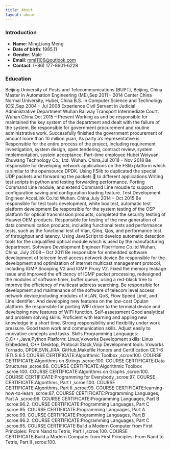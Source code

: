 ```yaml
---
title: About
layout: about
---
```


### Introduction
+ **Name**: MingLiang Meng
+ **Date of birth**: 1985.11
+ **Gender**: Male
+ **Email**: mml1106@outlook.com
+ **Contact**: (+86) 177-8601-6228

### Education
Beijing University of Posts and Telecommunications (BUPT), Beijing, China
Master in Automation Engineering (ME),Sep 2011 – 2014
Center China Normal University, Hubei, China
B.S. in Computer Science and Technology (CS),Sep 2004 – Jul 2008
Experience
Civil Servant in Judicial Administrative Department
Wuhan Railway Transport Intermediate Court. Wuhan.China,Oct 2015 – Present
Working as and be responsible for maintained the key system of the department and
dealt with the failure of the system. Be responsible for government procurement and
routine administrative work.
Successfully finished the government procurement of amount more than 10 million
yuan, As party a’s representative is Responsible for the entire process of the project,
including requirement investigation, system design, open tendering, contract review,
system implementation, system acceptance.
Part-time employee
Hubei Weiyuan Zhuwang Technology Co., Ltd. Wuhan. China,Jul 2018 – Nov 2018
Be responsible for developing network applications on the FSlib platform which is
similar to the opensource DPDK.
Using FSlib to duplicated the special UDP packets and forwarding the packets 
to
different applications.Writing test scripts in python and testing forwarding
performance.
Porting Command Line module, and extend Command Line moudle to support
configuration saving and configuration loading feature.
Test Development Engineer
AcceLink Co.ltd Wuhan. China,July 2014 – Oct 2015
Be responsible for test tools development, white box test, automatic test platform
development
Be responsible for the system testing of the OSP platform for optical transmission
products, completed the security testing of Huawei OEM products. Responsible for
testing of the new generation of data communi cation products, including functional
tests and performance tests, such as the functional test of Vlan, Qinq, Qos, and
performance test of throughput and latency.
Using JavaScript to develop automatic detection tools for the unqualified optical
module which is used by the manufacturing department.
Software Development Engineer
FiberHome Co.ltd Wuhan. China, July 2008 – Oct 2011
Be responsible for embedded software development of telecom level access network
device
Be responsible for the development and optimization of internet multicast
management protocol, including IGMP Snooping V2 and IGMP Proxy V2. Fixed the
memory leakage issue and improved the efficiency of IGMP packet processing,
redesigned the modules of software timer, buffer queue, using a red-black tree to
improve the efficiency of multicast address searching.
Be responsible for development and maintenance of the software of telecom level
access network device,including modules of VLAN, QoS, Flow Speed Limit, and Line
identifier. And developing new features on the low-cost Opulan platform.
Be responsible for porting WIFI driver to the terminal device and developing new
features of WIFI function.
Self-assessment
Good analytical and problem solving skills.
Proficient with learning and appling new knowledge in a short time.
Strong responsibility and flexibility under work pressure.
Good team work and communication skills.
Adjust easily to innovative concepts and tasks.
Skills
Programming Languages: C,C++,Java,Python
Platform: Linux,Vxworks
Development skills: Linux Embedded, C++ Desktop, Protocal Stack,Voip
Development tools: Vxworks Tornado, DPDK,SVN,JIRA, GitHub,Makefile
Honors and Certification
CET-6
IETLS 6.5
COURSE CERTIFICATE:Algorithmic Toolbox ,scroe:100.
COURSE CERTIFICATE:Algorithms on Strings ,scroe:100.
COURSE CERTIFICATE:Data Structures ,scroe:86.
COURSE CERTIFICATE:Algorithmic Toolbox ,scroe:100.
COURSE CERTIFICATE:Algorithms on Graphs ,scroe:100.
COURSE CERTIFICATE:Programming for Everybody ,scroe:97.
COURSE CERTIFICATE:Algorithms, Part I ,scroe:100.
COURSE CERTIFICATE:Algorithms, Part II ,scroe:99.
COURSE CERTIFICATE:learning-how-to-learn ,scroe:87.
COURSE CERTIFICATE:Programming Languages, Part A ,scroe:99.
COURSE CERTIFICATE:Programming Languages, Part B ,scroe:96.2.
COURSE CERTIFICATE:Programming Languages, Part C ,scroe:95.
COURSE CERTIFICATE:Programming Languages, Part A ,scroe:99.
COURSE CERTIFICATE:Programming Languages, Part B ,scroe:96.2.
COURSE CERTIFICATE:Programming Languages, Part C ,scroe:95.
COURSE CERTIFICATE:Build a Modern Computer from First Principles: From Nand to Tetris,
Part I ,scroe:100.
COURSE CERTIFICATE:Build a Modern Computer from First Principles: From Nand to Tetris,
Part II ,scroe:100.
